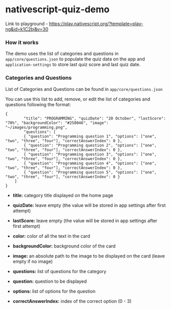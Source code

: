 # nativescript-quiz-demo

Link to playground - https://play.nativescript.org/?template=play-ng&id=k1C2bj&v=30

### How it works
The demo uses the list of categories and questions in `app/core/questions.json` to populate the quiz data on the app and `application-settings` to store last quiz score and last quiz date.

### Categories and Questions
List of Categories and Questions can be found in `app/core/questions.json`

You can use this list to add, remove, or edit the list of categories and questions following the format:
```
{
        "title": "PROGRAMMING", "quizDate": "20 October", "lastScore": "70%", "backgroundColor": "#250046", "image": "~/images/programming.png",
        "questions": [
        { "question": "Programming question 1", "options": ["one", "two", "three", "four"], "correctAnswerIndex": 0 },
        { "question": "Programming question 2", "options": ["one", "two", "three", "four"], "correctAnswerIndex": 0 },
        { "question": "Programming question 3", "options": ["one", "two", "three", "four"], "correctAnswerIndex": 0 },
        { "question": "Programming question 4", "options": ["one", "two", "three", "four"], "correctAnswerIndex": 0 },
        { "question": "Programming question 5", "options": ["one", "two", "three", "four"], "correctAnswerIndex": 0 }
    ]
}
```
* <b>title:</b> category title displayed on the home page
* <b>quizDate:</b> leave empty (the value will be stored in app settings after first attempt)
* <b>lastScore:</b> leave empty (the value will be stored in app settings after first attempt)
* <b>color:</b> color of all the text in the card
* <b>backgroundColor:</b> background color of the card
* <b>image:</b> an absolute path to the image to be displayed on the card (leave empty if no image)

* <b>questions:</b> list of questions for the category
* <b>question:</b> question to be displayed
* <b>options:</b> list of options for the question
* <b>correctAnswerIndex:</b> index of the correct option (0 - 3)



